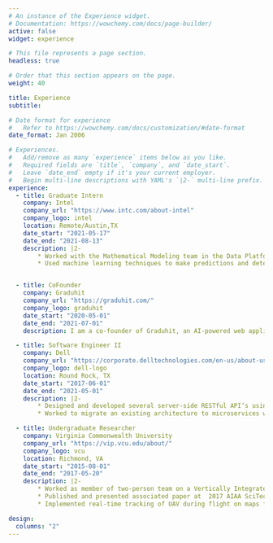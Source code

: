 ```yaml
---
# An instance of the Experience widget.
# Documentation: https://wowchemy.com/docs/page-builder/
active: false
widget: experience

# This file represents a page section.
headless: true

# Order that this section appears on the page.
weight: 40

title: Experience
subtitle:

# Date format for experience
#   Refer to https://wowchemy.com/docs/customization/#date-format
date_format: Jan 2006

# Experiences.
#   Add/remove as many `experience` items below as you like.
#   Required fields are `title`, `company`, and `date_start`.
#   Leave `date_end` empty if it's your current employer.
#   Begin multi-line descriptions with YAML's `|2-` multi-line prefix.
experience:
  - title: Graduate Intern
    company: Intel
    company_url: "https://www.intc.com/about-intel"
    company_logo: intel
    location: Remote/Austin,TX
    date_start: "2021-05-17"
    date_end: "2021-08-13"
    description: |2-
        * Worked with the Mathematical Modeling team in the Data Platforms group to improve their data processing and visualization tools that they use to gain insights on vast amounts of data to render smart solutions for Intel Customers.
        * Used machine learning techniques to make predictions and determine optimal configurations for a given simulation model system.


  - title: CoFounder
    company: Graduhit
    company_url: "https://graduhit.com/"
    company_logo: graduhit
    date_start: "2020-05-01"
    date_end: "2021-07-01"
    description: I am a co-founder of Graduhit, an AI-powered web application that leverages a recommender system that helps students discover personalized career matches based on user’s cultural fit, preferences, interpersonal characteristics, and resume.

  - title: Software Engineer II
    company: Dell
    company_url: "https://corporate.delltechnologies.com/en-us/about-us/who-we-are.htm"
    company_logo: dell-logo
    location: Round Rock, TX
    date_start: "2017-06-01"
    date_end: "2021-05-01"
    description: |2-
        * Designed and developed several server-side RESTful API’s using the Spring Framework in Java for Dell's OpenManage Enterprise solutions
        * Worked to migrate an existing architecture to microservices which led to several performance enhancements in a number of areas including memory footprint, CPU load, thread utilization, data loss, and overall system responsiveness.

  - title: Undergraduate Researcher
    company: Virginia Commonwealth University
    company_url: "https://vip.vcu.edu/about/"
    company_logo: vcu
    location: Richmond, VA
    date_start: "2015-08-01"
    date_end: "2017-05-20"
    description: |2-
        * Worked as member of two-person team on a Vertically Integrated Project for Unmanned Aerial Vehicle (UAV) research
        * Published and presented associated paper at  2017 AIAA SciTech Exposition in Dallas, TX
        * Implemented real-time tracking of UAV during flight on maps for both online and offline use in second year of research.

design:
  columns: "2"
---
```

